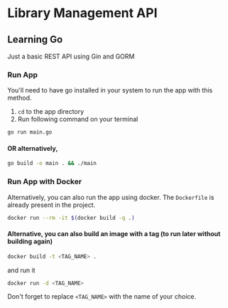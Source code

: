 # Library Management API
## Learning Go
Just a basic REST API using Gin and GORM

### Run App
You'll need to have go installed in your system to run the app with this method.
1. `cd` to the app directory
2. Run following command on your terminal 
```bash
go run main.go
```
#### OR alternatively,
```bash
go build -o main . && ./main
```

### Run App with Docker
Alternatively, you can also run the app using docker. The `Dockerfile` is already present in the project.
```bash
docker run --rm -it $(docker build -q .)
```

#### Alternative, you can also build an image with a tag (to run later without building again)

```bash
docker build -t <TAG_NAME> .
```
and run it 
```bash
docker run -d <TAG_NAME>
```
Don't forget to replace `<TAG_NAME>` with the name of your choice.